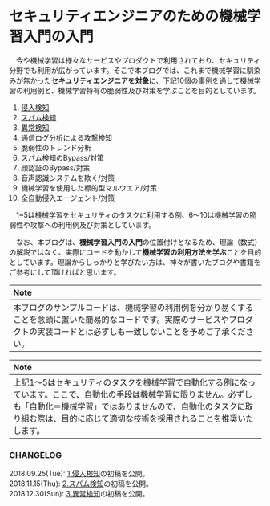 # セキュリティエンジニアのための機械学習入門の入門

　今や機械学習は様々なサービスやプロダクトで利用されており、セキュリティ分野でも利用が広がっています。そこで本ブログでは、これまで機械学習に馴染みが無かった**セキュリティエンジニアを対象**に、下記10個の事例を通して機械学習の利用例と、機械学習特有の脆弱性及び対策を学ぶことを目的としています。  

  1. [侵入検知](https://github.com/13o-bbr-bbq/machine_learning_security/blob/master/Security_and_MachineLearning/Chap1_IntrusionDetection.md)  
  2. [スパム検知](https://github.com/13o-bbr-bbq/machine_learning_security/blob/master/Security_and_MachineLearning/Chap2_SpamDetection.md)  
  3. [異常検知](https://github.com/13o-bbr-bbq/machine_learning_security/blob/master/Security_and_MachineLearning/Chap3_AnomalyDetection.md)  
  4. 通信ログ分析による攻撃検知  
  5. 脆弱性のトレンド分析  
  6. スパム検知のBypass/対策  
  7. 顔認証のBypass/対策  
  8. 音声認識システムを欺く/対策  
  9. 機械学習を使用した標的型マルウエア/対策  
  10. 全自動侵入エージェント/対策  

　1~5は機械学習をセキュリティのタスクに利用する例、6～10は機械学習の脆弱性や攻撃への利用例及び対策としています。  


　なお、本ブログは、**機械学習入門の入門**の位置付けとなるため、理論（数式）の解説ではなく、実際にコードを動かして**機械学習の利用方法を学ぶ**ことを目的としています。理論からしっかりと学びたい方は、神々が書いたブログや書籍をご参考にして頂ければと思います。  

| Note |
|:-----|
| 本ブログのサンプルコードは、機械学習の利用例を分かり易くすることを念頭に置いた簡易的なコードです。実際のサービスやプロダクトの実装コードとは必ずしも一致しないことを予めご了承ください。|

| Note |
|:-----|
| 上記1～5はセキュリティのタスクを機械学習で自動化する例になっています。ここで、自動化の手段は機械学習に限りません。必ずしも「自動化＝機械学習」ではありませんので、自動化のタスクに取り組む際は、目的に応じて適切な技術を採用されることを推奨いたします。|

### CHANGELOG
2018.09.25(Tue): [1.侵入検知](https://github.com/13o-bbr-bbq/machine_learning_security/blob/master/Security_and_MachineLearning/Chap1_IntrusionDetection.md)の初稿を公開。  
2018.11.15(Thu): [2.スパム検知](https://github.com/13o-bbr-bbq/machine_learning_security/blob/master/Security_and_MachineLearning/Chap2_SpamDetection.md)の初稿を公開。  
2018.12.30(Sun): [3.異常検知](https://github.com/13o-bbr-bbq/machine_learning_security/blob/master/Security_and_MachineLearning/Chap3_AnomalyDetection.md)の初稿を公開。  

